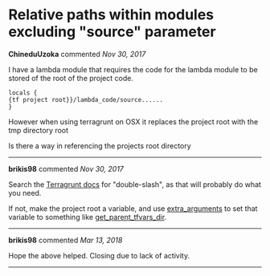 # Relative paths within modules excluding "source" parameter

**ChineduUzoka** commented *Nov 30, 2017*

I have a lambda module that requires the code for the lambda module to be stored of the root of the project code.  

```
locals {
{tf project root}}/lambda_code/source......
}
```

However when using terragrunt on OSX it replaces the project root with the tmp directory root

Is there a way in referencing the projects root directory
<br />
***


**brikis98** commented *Nov 30, 2017*

Search the [Terragrunt docs](https://github.com/gruntwork-io/terragrunt) for "double-slash", as that will probably do what you need.

If not, make the project root a variable, and use [extra_arguments](https://github.com/gruntwork-io/terragrunt#keep-your-cli-flags-dry) to set that variable to something like [get_parent_tfvars_dir](https://github.com/gruntwork-io/terragrunt#get_parent_tfvars_dir).
***

**brikis98** commented *Mar 13, 2018*

Hope the above helped. Closing due to lack of activity.
***

